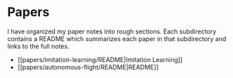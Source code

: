# Papers

I have organized my paper notes into rough sections. Each subdirectory contains a README which summarizes each paper in that subdirectory and links to the full notes.

- [[papers/imitation-learning/README|Imitation Learning]]
- [[papers/autonomous-flight/README|README]]
